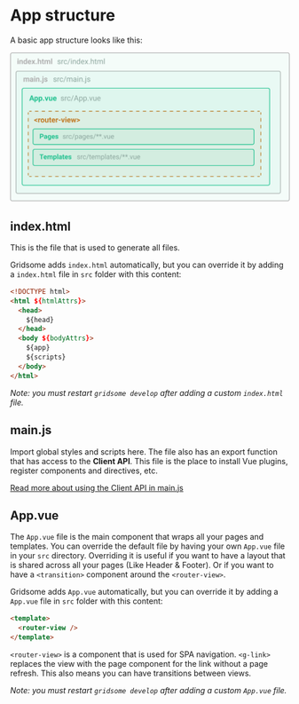 # App structure

A basic app structure looks like this:

![App layout](./images/app-layout.png)


## index.html

This is the file that is used to generate all files.

Gridsome adds `index.html` automatically, but you can override it by adding a `index.html` file in `src` folder with this content:

```html
<!DOCTYPE html>
<html ${htmlAttrs}>
  <head>
    ${head}
  </head>
  <body ${bodyAttrs}>
    ${app}
    ${scripts}
  </body>
</html>
```

*Note: you must restart `gridsome develop` after adding a custom `index.html` file.*

## main.js

Import global styles and scripts here. The file also has an export function that has access to the **Client API**. This file is the place to install Vue plugins, register components and directives, etc.

[Read more about using the Client API in main.js](/docs/client-api/)

## App.vue

The `App.vue` file is the main component that wraps all your pages and templates. You can override the default file by having your own `App.vue` file in your `src` directory. Overriding it is useful if you want to have a layout that is shared across all your pages (Like Header & Footer). Or if you want to have a `<transition>` component around the `<router-view>`.

Gridsome adds `App.vue` automatically, but you can override it by adding a `App.vue` file in `src` folder with this content: 

```html
<template>
  <router-view />
</template>
```

<Info>

`<router-view>` is a component that is used for SPA navigation. `<g-link>` replaces the view with the page component for the link without a page refresh. This also means you can have transitions between views.

</Info>

*Note: you must restart `gridsome develop` after adding a custom `App.vue` file.*